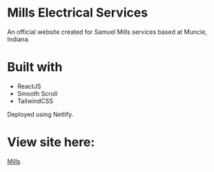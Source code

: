 # Mills Electrical Services 

An official website created for Samuel Mills services based at Muncie, Indiana. 

# Built with

- ReactJS
- Smooth Scroll
- TailwindCSS

Deployed using Netlify.

# View site here:

[Mills](https://mills-electrical.netlify.app/)